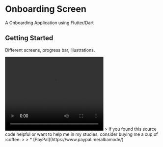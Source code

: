 # Onboarding Screen

A  Onboarding Application using Flutter/Dart

## Getting Started

Different screens, progress bar, illustrations.

<video width="320" height="240" controls>
  <source src="untitled.webm" type="video/mp4">
</video>
> If you found this source code helpful or want to help me in my studies, consider buying me a cup of :coffee:
>
> * [PayPal](https://www.paypal.me/albamode/)
